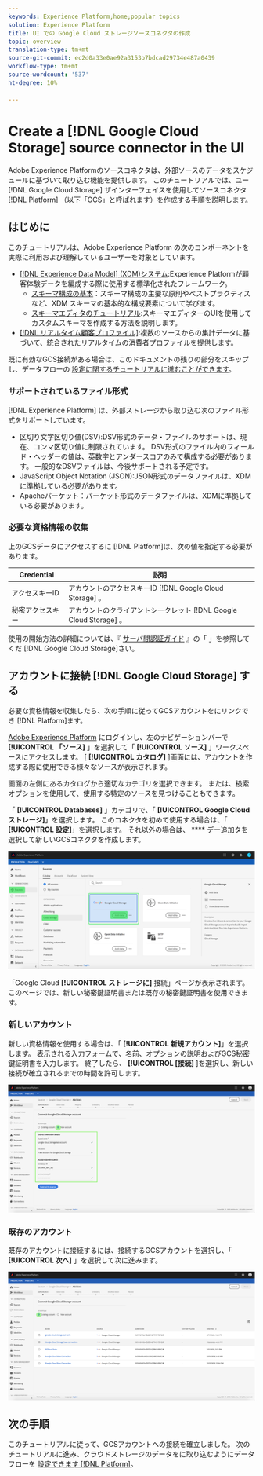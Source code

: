 ```yaml
---
keywords: Experience Platform;home;popular topics
solution: Experience Platform
title: UI での Google Cloud ストレージソースコネクタの作成
topic: overview
translation-type: tm+mt
source-git-commit: ec2d0a33e0ae92a3153b7bdcad29734e487a0439
workflow-type: tm+mt
source-wordcount: '537'
ht-degree: 10%

---
```



# Create a [!DNL Google Cloud Storage] source connector in the UI

Adobe Experience Platformのソースコネクタは、外部ソースのデータをスケジュールに基づいて取り込む機能を提供します。 このチュートリアルでは、ユー [!DNL Google Cloud Storage] ザインターフェイスを使用してソースコネクタ [!DNL Platform] （以下「GCS」と呼ばれます）を作成する手順を説明します。

## はじめに

このチュートリアルは、Adobe Experience Platform の次のコンポーネントを実際に利用および理解しているユーザーを対象としています。

* [[!DNL Experience Data Model] (XDM)システム](../../../../../xdm/home.md):Experience Platformが顧客体験データを編成する際に使用する標準化されたフレームワーク。
   * [スキーマ構成の基本](../../../../../xdm/schema/composition.md)：スキーマ構成の主要な原則やベストプラクティスなど、XDM スキーマの基本的な構成要素について学びます。
   * [スキーマエディタのチュートリアル](../../../../../xdm/tutorials/create-schema-ui.md):スキーマエディターのUIを使用してカスタムスキーマを作成する方法を説明します。
* [[!DNL リアルタイム顧客プロファイル]](../../../../../profile/home.md):複数のソースからの集計データに基づいて、統合されたリアルタイムの消費者プロファイルを提供します。

既に有効なGCS接続がある場合は、このドキュメントの残りの部分をスキップし、データフローの [設定に関するチュートリアルに進むことができます](../../dataflow/batch/cloud-storage.md)。

### サポートされているファイル形式

[!DNL Experience Platform] は、外部ストレージから取り込む次のファイル形式をサポートしています。

* 区切り文字区切り値(DSV):DSV形式のデータ・ファイルのサポートは、現在、コンマ区切り値に制限されています。 DSV形式のファイル内のフィールド・ヘッダーの値は、英数字とアンダースコアのみで構成する必要があります。 一般的なDSVファイルは、今後サポートされる予定です。
* JavaScript Object Notation (JSON):JSON形式のデータファイルは、XDMに準拠している必要があります。
* Apacheパーケット：パーケット形式のデータファイルは、XDMに準拠している必要があります。

### 必要な資格情報の収集

上のGCSデータにアクセスするに [!DNL Platform]は、次の値を指定する必要があります。

| Credential | 説明 |
| ---------- | ----------- |
| アクセスキーID | アカウントのアクセスキーID [!DNL Google Cloud Storage] 。 |
| 秘密アクセスキー | アカウントのクライアントシークレット [!DNL Google Cloud Storage] 。 |

使用の開始方法の詳細については、『 [サーバ間認証ガイド](https://cloud.google.com/docs/authentication/production) 』の「 」を参照してくだ [!DNL Google Cloud Storage]さい。

## アカウントに接続 [!DNL Google Cloud Storage] する

必要な資格情報を収集したら、次の手順に従ってGCSアカウントをにリンクでき [!DNL Platform]ます。

[Adobe Experience Platform](https://platform.adobe.com) にログインし、左のナビゲーションバーで **[!UICONTROL 「ソース]** 」を選択して「 **[!UICONTROL ソース]** 」ワークスペースにアクセスします。 [ **[!UICONTROL カタログ]** ]画面には、アカウントを作成する際に使用できる様々なソースが表示されます。

画面の左側にあるカタログから適切なカテゴリを選択できます。 または、検索オプションを使用して、使用する特定のソースを見つけることもできます。

「 **[!UICONTROL Databases]** 」カテゴリで、「 **[!UICONTROL Google Cloudストレージ]**」を選択します。 このコネクタを初めて使用する場合は、「 **[!UICONTROL 設定]**」を選択します。 それ以外の場合は、 **** デー追加タを選択して新しいGCSコネクタを作成します。

![カタログ](../../../../images/tutorials/create/google-cloud-storage/catalog.png)

「Google Cloud **[!UICONTROL ストレージに]** 接続」ページが表示されます。 このページでは、新しい秘密鍵証明書または既存の秘密鍵証明書を使用できます。

### 新しいアカウント

新しい資格情報を使用する場合は、「 **[!UICONTROL 新規アカウント]**」を選択します。 表示される入力フォームで、名前、オプションの説明およびGCS秘密鍵証明書を入力します。 終了したら、 **[!UICONTROL [接続]** ]を選択し、新しい接続が確立されるまでの時間を許可します。

![connect](../../../../images/tutorials/create/google-cloud-storage/connect.png)

### 既存のアカウント

既存のアカウントに接続するには、接続するGCSアカウントを選択し、「 **[!UICONTROL 次へ]** 」を選択して次に進みます。

![既存の](../../../../images/tutorials/create/google-cloud-storage/existing.png)

## 次の手順

このチュートリアルに従って、GCSアカウントへの接続を確立しました。 次のチュートリアルに進み、クラウドストレージのデータをに取り込むようにデータフローを [設定できます [!DNL Platform]](../../dataflow/batch/cloud-storage.md)。
